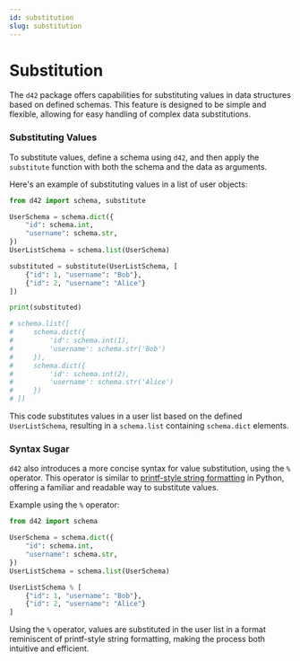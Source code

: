 ```yaml
---
id: substitution
slug: substitution
---
```

# Substitution

The `d42` package offers capabilities for substituting values in data structures based on defined schemas. This feature is designed to be simple and flexible, allowing for easy handling of complex data substitutions.

### Substituting Values

To substitute values, define a schema using `d42`, and then apply the `substitute` function with both the schema and the data as arguments.

Here's an example of substituting values in a list of user objects:

```python
from d42 import schema, substitute

UserSchema = schema.dict({
    "id": schema.int,
    "username": schema.str,
})
UserListSchema = schema.list(UserSchema)

substituted = substitute(UserListSchema, [
    {"id": 1, "username": "Bob"},
    {"id": 2, "username": "Alice"}
])

print(substituted)

# schema.list([
#     schema.dict({
#         'id': schema.int(1),
#         'username': schema.str('Bob')
#     }),
#     schema.dict({
#         'id': schema.int(2),
#         'username': schema.str('Alice')
#     })
# ])
```

This code substitutes values in a user list based on the defined `UserListSchema`, resulting in a `schema.list` containing `schema.dict` elements.

### Syntax Sugar

`d42` also introduces a more concise syntax for value substitution, using the `%` operator. This operator is similar to [printf-style string formatting](https://docs.python.org/3/library/stdtypes.html#printf-style-string-formatting) in Python, offering a familiar and readable way to substitute values.

Example using the `%` operator:

```python
from d42 import schema

UserSchema = schema.dict({
    "id": schema.int,
    "username": schema.str,
})
UserListSchema = schema.list(UserSchema)

UserListSchema % [
    {"id": 1, "username": "Bob"},
    {"id": 2, "username": "Alice"}
]
```

Using the `%` operator, values are substituted in the user list in a format reminiscent of printf-style string formatting, making the process both intuitive and efficient.
